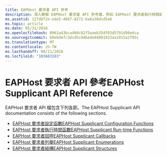 ```yaml
---
title: EAPHost 要求者 API 參考
description: 深入瞭解 EAPHost 要求者 API 參考檔，例如 EAPHost 要求者執行時間函數。
ms.assetid: 127d8f2e-ede5-4667-8272-6a6a38dcd5a6
ms.topic: article
ms.date: 05/31/2018
ms.openlocfilehash: 0961a43bca48dc82f5aaeb35df83d5791d98edca
ms.sourcegitcommit: b0ebdefc3dcd5c04bede94091833aa1015a2f95c
ms.translationtype: MT
ms.contentlocale: zh-TW
ms.lasthandoff: 08/21/2020
ms.locfileid: "103683103"
---
```

# <a name="eaphost-supplicant-api-reference"></a><span data-ttu-id="68717-103">EAPHost 要求者 API 參考</span><span class="sxs-lookup"><span data-stu-id="68717-103">EAPHost Supplicant API Reference</span></span>

<span data-ttu-id="68717-104">EAPHost 要求者 API 檔包含下列各節。</span><span class="sxs-lookup"><span data-stu-id="68717-104">The EAPHost Supplicant API documentation consists of the following sections.</span></span>

-   [<span data-ttu-id="68717-105">EAPHost 要求者設定函數</span><span class="sxs-lookup"><span data-stu-id="68717-105">EAPHost Supplicant Configuration Functions</span></span>](eap-host-supplicant-configuration-functions.md)
-   [<span data-ttu-id="68717-106">EAPHost 要求者執行時間函數</span><span class="sxs-lookup"><span data-stu-id="68717-106">EAPHost Supplicant Run-time Functions</span></span>](eap-host-supplicant-run-time-functions.md)
-   [<span data-ttu-id="68717-107">EAPHost 要求者回呼</span><span class="sxs-lookup"><span data-stu-id="68717-107">EAPHost Supplicant Callbacks</span></span>](eap-host-supplicant-callbacks.md)
-   [<span data-ttu-id="68717-108">EAPHost 要求者列舉</span><span class="sxs-lookup"><span data-stu-id="68717-108">EAPHost Supplicant Enumerations</span></span>](eap-host-supplicant-enumerations.md)
-   [<span data-ttu-id="68717-109">EAPHost 要求者結構</span><span class="sxs-lookup"><span data-stu-id="68717-109">EAPHost Supplicant Structures</span></span>](eap-host-supplicant-structures.md)

 

 




